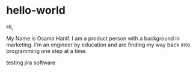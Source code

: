 # hello-world
Hi,

My Name is Osama Hanif. I am a product person with a background in marketing. I'm an engineer by education and are finding my way back into programming one step at a time.

testing jira software
